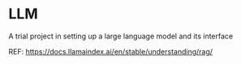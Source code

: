 # LLM
A trial project in setting up a large language model and its interface

REF: https://docs.llamaindex.ai/en/stable/understanding/rag/ 
